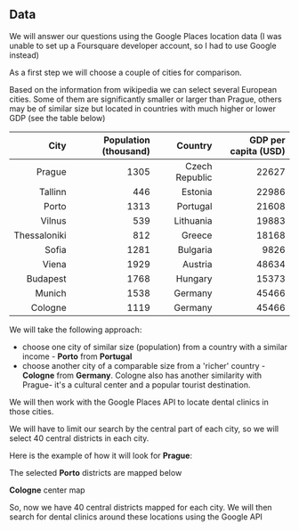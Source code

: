 ## Data

We will answer our questions using the Google Places location data (I was unable to set up a Foursquare developer account, so I had to use Google instead)

As a first step we will choose a couple of cities for comparison.

Based on the information from wikipedia we can select several European cities. Some of them are significantly smaller or larger than Prague, others may be of similar size but located in countries with much higher or lower GDP (see the table below)

|         City | Population (thousand) |        Country | GDP per capita (USD) |
|-------------:|----------------------:|---------------:|---------------------:|
|       Prague |                  1305 | Czech Republic |                22627 |
|      Tallinn |                   446 |        Estonia |                22986 |
|        Porto |                  1313 |       Portugal |                21608 |
|       Vilnus |                   539 |      Lithuania |                19883 |
| Thessaloniki |                   812 |         Greece |                18168 |
|        Sofia |                  1281 |       Bulgaria |                 9826 |
|        Viena |                  1929 |        Austria |                48634 |
|     Budapest |                  1768 |        Hungary |                15373 |
|       Munich |                  1538 |        Germany |                45466 |
|      Cologne |                  1119 |        Germany |                45466 |


We will take the following approach: 
- choose one city of similar size (population) from a country with a similar income - **Porto** from **Portugal**
- choose another city of a comparable size from a 'richer' country - **Cologne** from **Germany**. Cologne also has another similarity with Prague- it's a cultural center and a popular tourist destination.

We will then work with the Google Places API to locate dental clinics in those cities.

We will have to limit our search by the central part of each city, so we will select 40 central districts in each city.

Here is the example of how it will look for **Prague**:


The selected **Porto** districts are mapped below


**Cologne** center map


So, now we have 40 central districts mapped for each city.
We will then search for dental clinics around these locations using the Google API